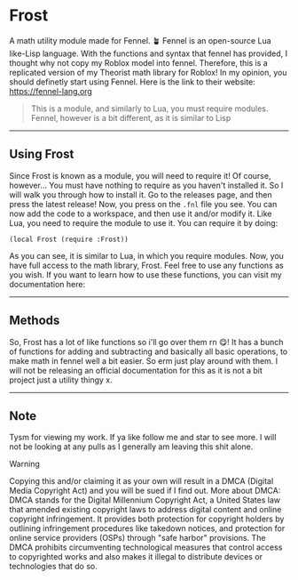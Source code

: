 # Frost
A math utility module made for Fennel. 🪴 Fennel is an open-source Lua like-Lisp language.
With the functions and syntax that fennel has provided, I thought why not copy my Roblox model into fennel.
Therefore, this is a replicated version of my Theorist math library for Roblox!
In my opinion, you should definetly start using Fennel. Here is the link to their website: https://fennel-lang.org

>This is a module, and similarly to Lua, you must require modules.
Fennel, however is a bit different, as it is similar to Lisp


---
## Using Frost
Since Frost is known as a module, you will need to require it! Of course, however... You must have nothing to require as you haven't installed it. So I will walk you through how to install it. Go to the releases page, and then press the latest release! Now, you press on the ```.fnl``` file you see. You can now add the code to a workspace, and then use it and/or modify it. Like Lua, you need to require the module to use it. You can require it by doing:
```fnl
(local Frost (require :Frost))
```
As you can see, it is similar to Lua, in which you require modules.
Now, you have full access to the math library, Frost. Feel free to use any functions as you wish.
If you want to learn how to use these functions, you can visit my documentation here:


---
## Methods
So, Frost has a lot of like functions so i'll go over them rn 😋!
It has a bunch of functions for adding and subtracting and basically all basic operations, to make math in fennel well a bit easier. So erm just play around with them.
I will not be releasing an official documentation for this as it is not a bit project just a utility thingy x.

---
## Note
Tysm for viewing my work. If ya like follow me and star to see more. I will not be looking at any pulls as I generally am leaving this shit alone.
> [!WARNING]
> Copying this and/or claiming it as your own will result in a DMCA (Digital Media Copyright Act) and you will be sued if I find out. More about DMCA: DMCA stands for the Digital Millennium Copyright Act, a United States law that amended existing copyright laws to address digital content and online copyright infringement. It provides both protection for copyright holders by outlining infringement procedures like takedown notices, and protection for online service providers (OSPs) through "safe harbor" provisions. The DMCA prohibits circumventing technological measures that control access to copyrighted works and also makes it illegal to distribute devices or technologies that do so. 


